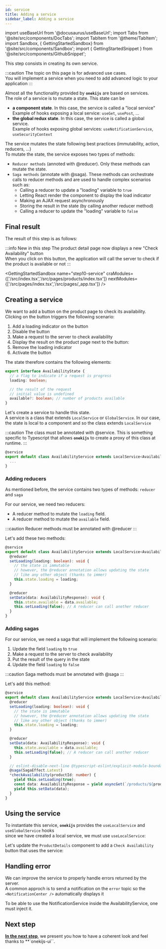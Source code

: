 ```yaml
---
id: service
title: Adding a service
sidebar_label: Adding a service
---
```


import useBaseUrl from '@docusaurus/useBaseUrl';
import Tabs from '@site/src/components/DocTabs';
import TabItem from '@theme/TabItem';
import Sandbox, { GettingStartedSandbox} from '@site/src/components/Sandbox';
import { GettingStartedSnippet } from '@site/src/components/GithubSnippet';

This step consists in creating its own service.

:::caution
The topic on this page is for advanced use cases.<br/>
You will implement a service when you need to add advanced logic to your application
:::

Almost all the functionality provided by **`onekijs`** are based on services.<br/>
The role of a service is to mutate a state. This state can be

- **a component state**. In this case, the service is called a "local service"<br/>
Example of hooks exposing a local service: `useGet`, `usePost`, ...
- **the global redux state**. In this case, the service is called a global service.<br/>
Example of hooks exposing global services: `useNotificationService`, `useSecurityContext`

The service mutates the state following best practices (immutability, action, reducers, ...)<br/>
To mutate the state, the service exposes two types of methods:
- `Reducer methods` (annoted with @reducer). Only these methods can mutate the state.
- `Saga methods` (annotate with @saga). These methods can orchestrate calls to reducer methods and are used to handle complex scenarios such as:
  - Calling a reducer to update a "loading" variable to `true`
  - Letting React render the component to display the load indicator
  - Making an AJAX request asynchronously
  - Storing the result in the state (by calling another reducer method)
  - Calling a reducer to update the "loading" variable to `false`

## Final result

The result of this step is as follows:

:::info New in this step
The product detail page now displays a new "Check Availability" button<br/>
When you click on this button, the application will call the server to check if the product is available or not
:::

<GettingStartedSandbox 
  name="step10-service"
  craModules={['/src/index.tsx','/src/pages/products/index.tsx']} 
  nextModules={['/src/pages/index.tsx','/src/pages/_app.tsx']} 
/>



## Creating a service
We want to add a button on the product page to check its availability. Clicking on the button triggers the following scenario:

1. Add a loading indicator on the button
2. Disable the button
3. Make a request to the server to check availability
4. Display the result on the product page next to the button:
5. Remove the loading indicator
6. Activate the button

The state therefore contains the following elements:
```ts
export interface AvailabilityState {
  // a flag to indicate if a request is progress
  loading: boolean;

  // the result of the request
  // initial value is undefined
  available?: boolean; // number of products available
}
```

Let's create a service to handle this state.<br/>
A service is a class that extends `LocalService` or `GlobalService`. In our case, the state is local to a component and so the class extends `LocalService`

:::caution
The class must be annotated with @service. This is something specific to Typescript that allows **`onekijs`** to create a proxy of this class at runtime.
:::

```ts
@service
export default class AvailabilityService extends LocalService<AvailabilityState> {
  ...
}
```
### Adding reducers
As mentioned before, the service contains two types of methods: `reducer` and `saga`

For our service, we need two reducers:
- A reducer method to mutate the `loading` field.
- A reducer method to mutate the `available` field.

:::caution
Reducer methods must be annotated with @reducer
:::

Let's add these two methods:

```ts {3-14}
@service
export default class AvailabilityService extends LocalService<AvailabilityState> {
  @reducer
  setLoading(loading: boolean): void {
    // the state is immutable
    // however, the @reducer annotation allows updating the state
    // like any other object (thanks to immer)
    this.state.loading = loading;
  }

  @reducer
  setData(data: AvailabilityResponse): void {
    this.state.available = data.available;
    this.setLoading(false); // A reducer can call another reducer
  }
}
```

### Adding sagas
For our service, we need a saga that will implement the following scenario:
1. Update the field `loading` to `true`
2. Make a request to the server to check availability
3. Put the result of the query in the state
4. Update the field `loading` to `false`

:::caution
Saga methods must be annotated with @saga
:::

Let's add this method:

```ts {18-23}
@service
export default class AvailabilityService extends LocalService<AvailabilityState> {
  @reducer
  setLoading(loading: boolean): void {
    // the state is immutable
    // however, the @reducer annotation allows updating the state
    // like any other object (thanks to immer)
    this.state.loading = loading;
  }

  @reducer
  setData(data: AvailabilityResponse): void {
    this.state.available = data.available;
    this.setLoading(false); // A reducer can call another reducer
  }

  // eslint-disable-next-line @typescript-eslint/explicit-module-boundary-types
  @saga(SagaEffect.Latest)
  *checkAvailability(productId: number) {
    yield this.setLoading(true);
    const data: AvailabilityResponse = yield asyncGet(`/products/${productId}/availability`);
    yield this.setData(data);
  }
}
```

## Using the service
To instantiate this service, **`onekijs`** provides the `useLocalService` and `useGlobalService` hooks<br/>
since we have created a local service, we must use `useLocalService`:

Let's update the `ProductDetails` component to add a `Check Availability` button that uses the service:

<GettingStartedSnippet path="/step10-service/src/modules/products/components/ProductDetails.tsx" />


## Handling error
We can improve the service to properly handle errors returned by the server.<br/>
A common approch is to send a notification on the `error` topic so the `<NotificationCenter />` automatically displays it

To be able to use the NotificationService inside the AvailabilityService, one must inject it.

<GettingStartedSnippet path="/step10-service/src/modules/products/services/AvailabilityService.ts" />

## Next step
**[In the next step](theming)**, we present you how to have a coherent look and feel thanks to **`onekijs-ui``.

